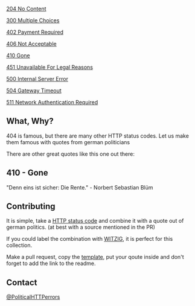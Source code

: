 [204 No Content](204.html)

[300 Multiple Choices](300.html)

[402 Payment Required](402.html)

[406 Not Acceptable](406.html)

[410 Gone](410.html)

[451 Unavailable For Legal Reasons](451.html)

[500 Internal Server Error](500.html)

[504 Gateway Timeout](504.html)

[511 Network Authentication Required](511.html)

## What, Why?

404 is famous, but there are many other HTTP status codes. Let us make them famous with quotes from german politicians

There are other great quotes like this one out there:

## 410 - Gone

"Denn eins ist sicher: Die Rente." - Norbert Sebastian Blüm

## Contributing

It is simple, take a [HTTP status code](https://de.wikipedia.org/wiki/HTTP-Statuscode) and combine it with a quote out of german politics. (at best with a source mentioned in the PR)

If you could label the combination with [WITZIG](https://marcuwekling.reimkultur-shop.de/marc-uwe-kling-witzig-nicht-witzig-holzstempel-6400101.html), it is perfect for this collection.

Make a pull request, copy the [template](https://github.com/quantenProjects/PoliticalHTTPerrors/blob/master/template.html), put your qoute inside and don't forget to add the link to the readme.

## Contact

[@PoliticalHTTPerrors](https://twitter.com/PoliticalHTTP)
